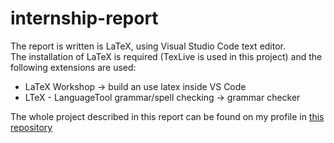 # internship-report
The report is written is LaTeX, using Visual Studio Code text editor.\
The installation of LaTeX is required (TexLive is used in this project) and the following extensions are used:
- LaTeX Workshop -> build an use latex inside VS Code
- LTeX - LanguageTool grammar/spell checking -> grammar checker

The whole project described in this report can be found on my profile in [this repository](https://github.com/MadMatti/data-mining-internship-project)
